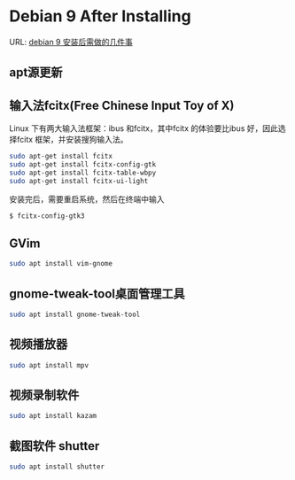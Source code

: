 # Debian 9 After Installing

URL: [debian 9 安装后需做的几件事](https://www.cnblogs.com/OneFri/p/8308340.html)

## apt源更新

## 输入法fcitx(Free Chinese Input Toy of X)

Linux 下有两大输入法框架：ibus 和fcitx，其中fcitx 的体验要比ibus 好，因此选择fcitx 框架，并安装搜狗输入法。

```bash
sudo apt-get install fcitx
sudo apt-get install fcitx-config-gtk
sudo apt-get install fcitx-table-wbpy
sudo apt-get install fcitx-ui-light
```

安装完后，需要重启系统，然后在终端中输入

```bash
$ fcitx-config-gtk3
```

## GVim

```bash
sudo apt install vim-gnome
```

## gnome-tweak-tool桌面管理工具

```bash
sudo apt install gnome-tweak-tool
```

## 视频播放器

```bash
sudo apt install mpv
```

## 视频录制软件

```bash
sudo apt install kazam
```

## 截图软件 shutter

```bash
sudo apt install shutter
```
